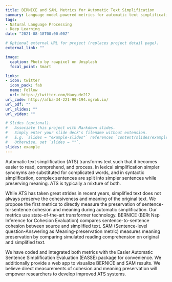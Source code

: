 ```yaml
---
title: BERNICE and SAM, Metrics for Automatic Text Simplification
summary: Language model-powered metrics for automatic text simplification (ATS).
tags:
- Natural Language Processing
- Deep Learning
date: "2021-08-18T00:00:00Z"

# Optional external URL for project (replaces project detail page).
external_link: ""

image:
  caption: Photo by rawpixel on Unsplash
  focal_point: Smart

links:
- icon: twitter
  icon_pack: fab
  name: Follow
  url: https://twitter.com/HaoyuHe212
url_code: http://afba-34-221-99-194.ngrok.io/
url_pdf: ""
url_slides: ""
url_video: ""

# Slides (optional).
#   Associate this project with Markdown slides.
#   Simply enter your slide deck's filename without extension.
#   E.g. `slides = "example-slides"` references `content/slides/example-slides.md`.
#   Otherwise, set `slides = ""`.
slides: example
---
```


Automatic text simplification (ATS) transforms text such that it becomes easier to read, comprehend, and process. In lexical simplification simpler synonyms are substituted for complicated words, and in syntactic simplification, complex sentences are split into simpler sentences while preserving meaning. ATS is typically a mixture of both. 

While ATS has taken great strides in recent years, simplified text does not always preserve the cohesiveness and meaning of the original text. We propose the first metrics to directly measure the preservation of sentence-to-sentence cohesion and meaning during automatic simplification. Our metrics use state-of-the-art transformer technology. BERNICE (BERt Nsp Inference for Cohesion Evaluation) compares sentence-to-sentence cohesion between source and simplified text. SAM (Sentence-level question-Answering as Meaning-preservation metric) measures meaning preservation by comparing simulated reading comprehension on original and simplified text. 

We have coded and integrated both metrics with the Easier Automatic Sentence Simplification Evaluation (EASSE) package for convenience. We additionally provide a web app to visualize BERNICE and SAM results. We believe direct measurements of cohesion and meaning preservation will empower researchers to develop improved ATS systems. 
